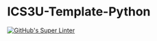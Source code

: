 # ICS3U-Template-Python

[![GitHub's Super Linter](https://github.com/Miguel-Santacruz/ICS3U-Unit6-06-Python/workflows/GitHub's%20Super%20Linter/badge.svg)](https://github.com/Miguel-Santacruz/ICS3U-Unit6-06-Python/actions)

